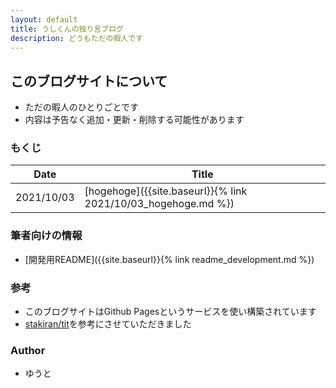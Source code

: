 ```yaml
---
layout: default
title: うしくんの独り言ブログ
description: どうもただの暇人です
---
```


## このブログサイトについて
- ただの暇人のひとりごとです
- 内容は予告なく追加・更新・削除する可能性があります

### もくじ

| Date | Title |
| ---- | ----- |
| 2021/10/03 | [hogehoge]({{site.baseurl}}{% link 2021/10/03_hogehoge.md %}) |

### 筆者向けの情報
- [開発用README]({{site.baseurl}}{% link readme_development.md %})

### 参考
- このブログサイトはGithub Pagesというサービスを使い構築されています
- [stakiran/tit](https://github.com/stakiran/tit)を参考にさせていただきました

### Author
- ゆうと
